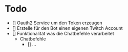 # Todo

* [] Oauth2 Service um den Token erzeugen 
* [] Erstelle für den Bot einen eigenen Twitch Account
* [] Funktionalität was die Chatbefehle verarbeitet
  * Chatbefehle
    * [] ...